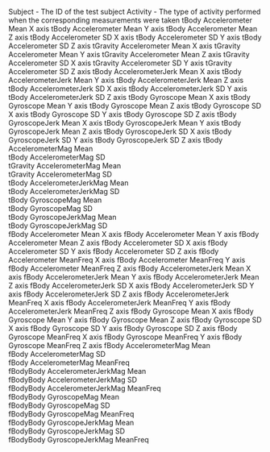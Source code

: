 Subject - The ID of the test subject
Activity - The type of activity performed when the corresponding measurements were taken
tBody Accelerometer  Mean    X axis
tBody Accelerometer  Mean    Y axis
tBody Accelerometer  Mean    Z axis
tBody Accelerometer  SD    X axis
tBody Accelerometer  SD    Y axis
tBody Accelerometer  SD    Z axis
tGravity Accelerometer  Mean    X axis
tGravity Accelerometer  Mean    Y axis
tGravity Accelerometer  Mean    Z axis
tGravity Accelerometer  SD    X axis
tGravity Accelerometer  SD    Y axis
tGravity Accelerometer  SD    Z axis
tBody AccelerometerJerk  Mean    X axis
tBody AccelerometerJerk  Mean    Y axis
tBody AccelerometerJerk  Mean    Z axis
tBody AccelerometerJerk  SD    X axis
tBody AccelerometerJerk  SD    Y axis
tBody AccelerometerJerk  SD    Z axis
tBody Gyroscope  Mean    X axis
tBody Gyroscope  Mean    Y axis
tBody Gyroscope  Mean    Z axis
tBody Gyroscope  SD    X axis
tBody Gyroscope  SD    Y axis
tBody Gyroscope  SD    Z axis
tBody GyroscopeJerk  Mean    X axis
tBody GyroscopeJerk  Mean    Y axis
tBody GyroscopeJerk  Mean    Z axis
tBody GyroscopeJerk  SD    X axis
tBody GyroscopeJerk  SD    Y axis
tBody GyroscopeJerk  SD    Z axis
tBody AccelerometerMag  Mean  
tBody AccelerometerMag  SD  
tGravity AccelerometerMag  Mean  
tGravity AccelerometerMag  SD  
tBody AccelerometerJerkMag  Mean  
tBody AccelerometerJerkMag  SD  
tBody GyroscopeMag  Mean  
tBody GyroscopeMag  SD  
tBody GyroscopeJerkMag  Mean  
tBody GyroscopeJerkMag  SD  
fBody Accelerometer  Mean    X axis
fBody Accelerometer  Mean    Y axis
fBody Accelerometer  Mean    Z axis
fBody Accelerometer  SD    X axis
fBody Accelerometer  SD    Y axis
fBody Accelerometer  SD    Z axis
fBody Accelerometer  MeanFreq    X axis
fBody Accelerometer  MeanFreq    Y axis
fBody Accelerometer  MeanFreq    Z axis
fBody AccelerometerJerk  Mean    X axis
fBody AccelerometerJerk  Mean    Y axis
fBody AccelerometerJerk  Mean    Z axis
fBody AccelerometerJerk  SD    X axis
fBody AccelerometerJerk  SD    Y axis
fBody AccelerometerJerk  SD    Z axis
fBody AccelerometerJerk  MeanFreq    X axis
fBody AccelerometerJerk  MeanFreq    Y axis
fBody AccelerometerJerk  MeanFreq    Z axis
fBody Gyroscope  Mean    X axis
fBody Gyroscope  Mean    Y axis
fBody Gyroscope  Mean    Z axis
fBody Gyroscope  SD    X axis
fBody Gyroscope  SD    Y axis
fBody Gyroscope  SD    Z axis
fBody Gyroscope  MeanFreq    X axis
fBody Gyroscope  MeanFreq    Y axis
fBody Gyroscope  MeanFreq    Z axis
fBody AccelerometerMag  Mean  
fBody AccelerometerMag  SD  
fBody AccelerometerMag  MeanFreq  
fBodyBody AccelerometerJerkMag  Mean  
fBodyBody AccelerometerJerkMag  SD  
fBodyBody AccelerometerJerkMag  MeanFreq  
fBodyBody GyroscopeMag  Mean  
fBodyBody GyroscopeMag  SD  
fBodyBody GyroscopeMag  MeanFreq  
fBodyBody GyroscopeJerkMag  Mean  
fBodyBody GyroscopeJerkMag  SD  
fBodyBody GyroscopeJerkMag  MeanFreq
